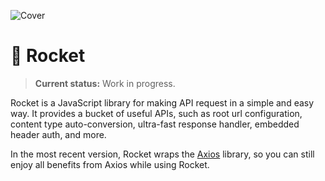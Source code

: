 ![Cover](https://imagedelivery.net/Dr98IMl5gQ9tPkFM5JRcng/53d2a244-ae35-41a4-a685-ffafcf622200/HD)

# 🚀 Rocket

> **Current status:** Work in progress.

Rocket is a JavaScript library for making API request in a simple and easy way. It provides a bucket of useful APIs, such as root url configuration, content type auto-conversion, ultra-fast response handler, embedded header auth, and more.

In the most recent version, Rocket wraps the [Axios](https://axios-http.com/) library, so you can still enjoy all benefits from Axios while using Rocket.
